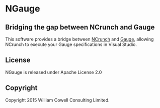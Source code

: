 # NGauge

## Bridging the gap between NCrunch and Gauge

This software provides a bridge between [NCrunch](https://ncrunch.net/) and [Gauge](http://getgauge.io/), allowing NCrunch to execute your Gauge specifications in Visual Studio.

## License

NGauge is released under Apache License 2.0

## Copyright

Copyright 2015 William Cowell Consulting Limited.